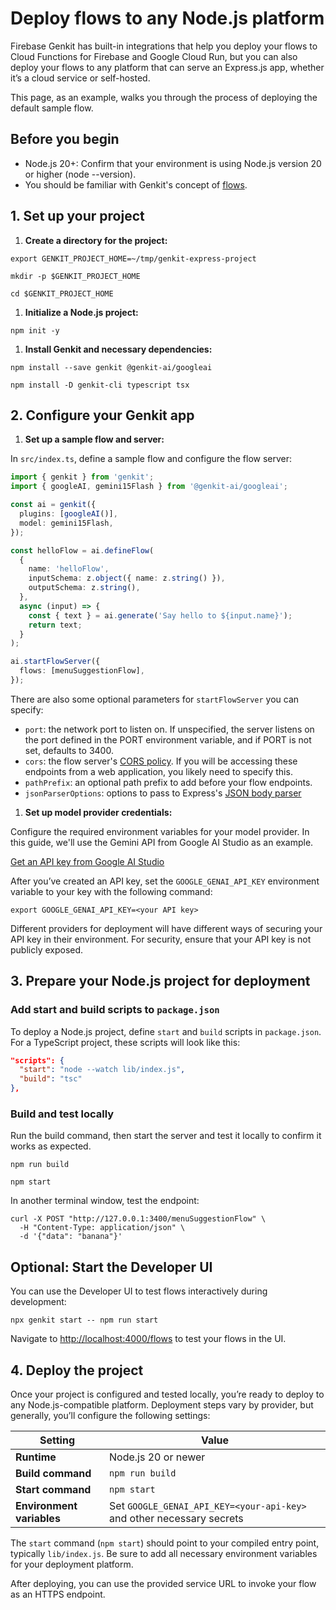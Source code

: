 # Deploy flows to any Node.js platform

Firebase Genkit has built-in integrations that help you deploy your flows to
Cloud Functions for Firebase and Google Cloud Run, but you can also deploy your
flows to any platform that can serve an Express.js app, whether it’s a cloud
service or self-hosted.

This page, as an example, walks you through the process of deploying the default
sample flow.

## Before you begin

*   Node.js 20+: Confirm that your environment is using Node.js version 20 or higher (node --version).
*   You should be familiar with Genkit's concept of [flows](flows).

## 1. Set up your project

1. **Create a directory for the project:**

  ```posix-terminal
  export GENKIT_PROJECT_HOME=~/tmp/genkit-express-project

  mkdir -p $GENKIT_PROJECT_HOME

  cd $GENKIT_PROJECT_HOME
  ```

1. **Initialize a Node.js project:**

  ```posix-terminal
  npm init -y
  ```

1. **Install Genkit and necessary dependencies:**

  ```posix-terminal
  npm install --save genkit @genkit-ai/googleai

  npm install -D genkit-cli typescript tsx
  ```

## 2. Configure your Genkit app

1. **Set up a sample flow and server:**

  In `src/index.ts`, define a sample flow and configure the flow server:

  ```typescript
  import { genkit } from 'genkit';
  import { googleAI, gemini15Flash } from '@genkit-ai/googleai';

  const ai = genkit({
    plugins: [googleAI()],
    model: gemini15Flash,
  });

  const helloFlow = ai.defineFlow(
    {
      name: 'helloFlow',
      inputSchema: z.object({ name: z.string() }),
      outputSchema: z.string(),
    },
    async (input) => {
      const { text } = ai.generate('Say hello to ${input.name}');
      return text;
    }
  );

  ai.startFlowServer({
    flows: [menuSuggestionFlow],
  });
  ```

  There are also some optional parameters for `startFlowServer` you can specify:

  - `port`: the network port to listen on. If unspecified, the server listens on
  the port defined in the PORT environment variable, and if PORT is not set,
  defaults to 3400.
  - `cors`: the flow server's
  [CORS policy](https://www.npmjs.com/package/cors#configuration-options).
  If you will be accessing these endpoints from a web application, you likely
  need to specify this.
  - `pathPrefix`: an optional path prefix to add before your flow endpoints.
  - `jsonParserOptions`: options to pass to Express's
  [JSON body parser](https://www.npmjs.com/package/body-parser#bodyparserjsonoptions)

1. **Set up model provider credentials:**

  Configure the required environment variables for your model provider. In this guide, we'll use the Gemini API from Google AI Studio as an example.

  [Get an API key from Google AI Studio](https://makersuite.google.com/app/apikey)

  After you’ve created an API key, set the `GOOGLE_GENAI_API_KEY` environment
  variable to your key with the following command:

  ```posix-terminal
  export GOOGLE_GENAI_API_KEY=<your API key>
  ```

  Different providers for deployment will have different ways of securing your API key in their environment. For security, ensure that your API key is not publicly exposed.

## 3. Prepare your Node.js project for deployment

### Add start and build scripts to `package.json`

To deploy a Node.js project, define `start` and `build` scripts in `package.json`. For a TypeScript project, these scripts will look like this:

```json
"scripts": {
  "start": "node --watch lib/index.js",
  "build": "tsc"
},
```

### Build and test locally

Run the build command, then start the server and test it locally to confirm it works as expected.

```posix-terminal
npm run build

npm start
```

In another terminal window, test the endpoint:

```posix-terminal
curl -X POST "http://127.0.0.1:3400/menuSuggestionFlow" \
  -H "Content-Type: application/json" \
  -d '{"data": "banana"}'
```

## Optional: Start the Developer UI

You can use the Developer UI to test flows interactively during development:

```posix-terminal
npx genkit start -- npm run start
```

Navigate to [http://localhost:4000/flows](http://localhost:4000/flows) to test your flows in the UI.

## 4. Deploy the project

Once your project is configured and tested locally, you’re ready to deploy to any Node.js-compatible platform. Deployment steps vary by provider, but generally, you’ll configure the following settings:

| Setting               | Value                                                              |
| --------------------- | ------------------------------------------------------------------ |
| **Runtime**           | Node.js 20 or newer                                               |
| **Build command**     | `npm run build`                                                   |
| **Start command**     | `npm start`                                                       |
| **Environment variables** | Set `GOOGLE_GENAI_API_KEY=<your-api-key>` and other necessary secrets |

The `start` command (`npm start`) should point to your compiled entry point, typically `lib/index.js`. Be sure to add all necessary environment variables for your deployment platform.

After deploying, you can use the provided service URL to invoke your flow as an HTTPS endpoint.
